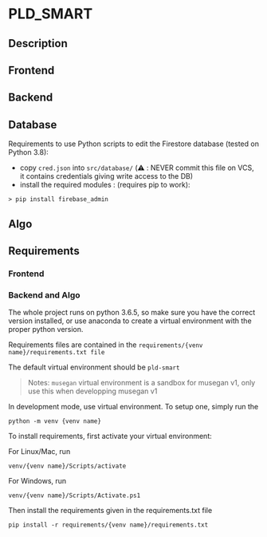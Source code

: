 # PLD_SMART

## Description

## Frontend

## Backend

## Database

Requirements to use Python scripts to edit the Firestore database (tested on Python 3.8):
 - copy `cred.json` into `src/database/` (:warning: : NEVER commit this file on VCS, it contains credentials giving write access to the DB)
 - install the required modules : (requires pip to work):
 ```shell script
> pip install firebase_admin
```

## Algo

## Requirements

### Frontend

### Backend and Algo

The whole project runs on python 3.6.5, so make sure you have the correct version installed, or use anaconda to create a virtual environment with the proper python version.

Requirements files are contained in the `requirements/{venv name}/requirements.txt file`

The default virtual environment should be `pld-smart`
> Notes: `musegan` virtual environment is a sandbox for musegan v1, only use this when developping musegan v1

In development mode, use virtual environment. To setup one, simply run the
```
python -m venv {venv name}
```

To install requirements, first activate your virtual environment:

For Linux/Mac, run
```
venv/{venv name}/Scripts/activate
```

For Windows, run
```
venv/{venv name}/Scripts/Activate.ps1
```

Then install the requirements given in the requirements.txt file
```
pip install -r requirements/{venv name}/requirements.txt
```